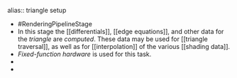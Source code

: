 alias:: triangle setup

- #RenderingPipelineStage
- In this stage the [[differentials]], [[edge equations]], and other data for the *triangle* are *computed*. These data may be used for [[triangle traversal]], as well as
  for [[interpolation]] of the various [[shading data]].
- *Fixed-function hardware* is used for this task.
-
-
